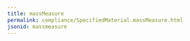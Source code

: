 ```yaml
---
title: massMeasure
permalink: compliance/SpecifiedMaterial.massMeasure.html
jsonid: massmeasure
---
```

